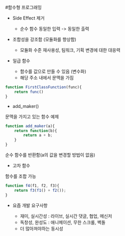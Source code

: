 #함수형 프로그래밍

* Side Effect 제거 
  - 순수 함수
    동일한 입력 -> 동일한 출력

* 조합성을 강조함 (모듈화를 향상함)
  - 모듈화 수준
    재사용성, 팀워크, 기획 변경에 대한 대응력

* 일급 함수
  - 함수를 값으로 만들 수 있음 (변수화)
  - 해당 주소 내에서 문맥을 가짐

```js
function FirstClassFunction(func){
    return func()
}
```

* add_maker()

문맥을 가지고 있는 함수 예제

```js
function add_maker(a){
    return function(b){
        return a + b;
    }
}
```

순수 함수를 반환함(a의 값을 변경할 방법이 없음)

* 고차 함수

함수를 조합 가능

```js
function f4(f1, f2, f3){
    return f3(f1() + f2());
}
```

* 요즘 개발 요구사항

  - 재미, 실시간성 : 라이브, 실시간 댓글, 협업, 메신저
  - 독창성, 완성도 : 애니메이션, 무한 스크롤, 벽돌
  - 더 많아져야하는 동시성